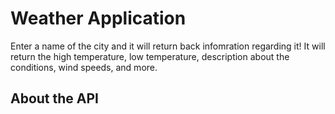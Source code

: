 # Weather Application

Enter a name of the city and it will return back infomration regarding it! 
It will return the high temperature, low temperature, description about the conditions,
wind speeds, and more.

## About the API
